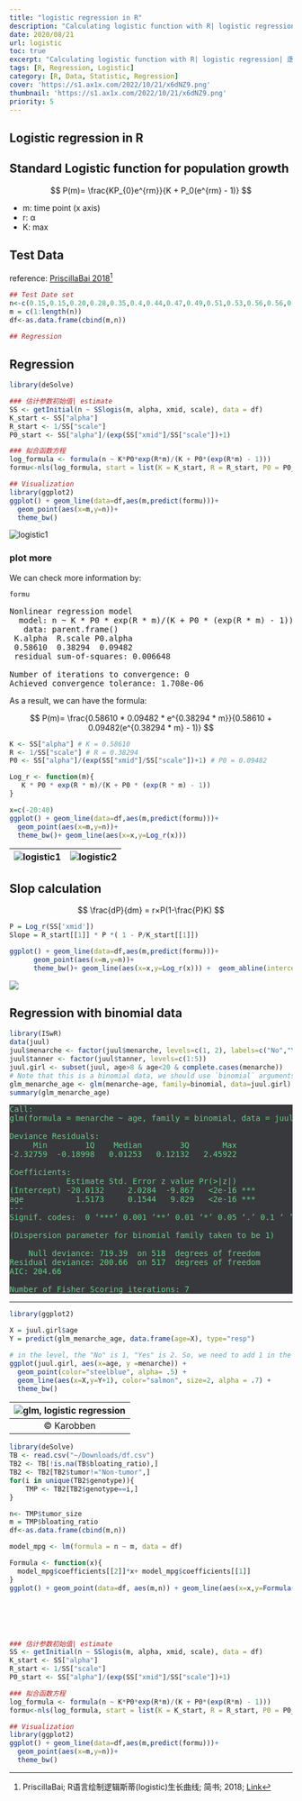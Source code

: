 ```yaml
---
title: "logistic regression in R"
description: "Calculating logistic function with R| logistic regression| 逻辑斯蒂曲线"
date: 2020/08/21
url: logistic
toc: true
excerpt: "Calculating logistic function with R| logistic regression| 逻辑斯蒂曲线"
tags: [R, Regression, Logistic]
category: [R, Data, Statistic, Regression]
cover: 'https://s1.ax1x.com/2022/10/21/x6dNZ9.png'
thumbnail: 'https://s1.ax1x.com/2022/10/21/x6dNZ9.png'
priority: 5
---
```


## Logistic regression in R

## Standard Logistic function for population growth

$$
P(m)= \frac{KP_{0}e^{rm}}{K + P_0(e^{rm} - 1)}
$$

- m: time point (x axis)
- r: α
- K: max

## Test Data

reference: [PriscillaBai 2018](https://www.jianshu.com/p/ed4167c8a5e9)[^1]

[^1]: PriscillaBai; R语言绘制逻辑斯蒂(logistic)生长曲线; 简书; 2018; [Link](https://www.jianshu.com/p/ed4167c8a5e9)
```r
## Test Date set
n<-c(0.15,0.15,0.20,0.28,0.35,0.4,0.44,0.47,0.49,0.51,0.53,0.56,0.56,0.57,0.6,0.58,0.6,0.61,0.6, 0.58,0.54, 0.58)
m = c(1:length(n))
df<-as.data.frame(cbind(m,n))

## Regression
```

## Regression

```r
library(deSolve)

### 估计参数初始值| estimate
SS <- getInitial(n ~ SSlogis(m, alpha, xmid, scale), data = df)
K_start <- SS["alpha"]
R_start <- 1/SS["scale"]
P0_start <- SS["alpha"]/(exp(SS["xmid"]/SS["scale"])+1)

### 拟合函数方程
log_formula <- formula(n ~ K*P0*exp(R*m)/(K + P0*(exp(R*m) - 1)))
formu<-nls(log_formula, start = list(K = K_start, R = R_start, P0 = P0_start))

## Visualization
library(ggplot2)
ggplot() + geom_line(data=df,aes(m,predict(formu)))+
  geom_point(aes(x=m,y=n))+
  theme_bw()
```

![logistic1](https://s1.ax1x.com/2020/08/21/dYctdf.png)


### plot more

We can check more information by:
```r
formu
```
<pre>
Nonlinear regression model
  model: n ~ K * P0 * exp(R * m)/(K + P0 * (exp(R * m) - 1))
   data: parent.frame()
 K.alpha  R.scale P0.alpha
 0.58610  0.38294  0.09482
 residual sum-of-squares: 0.006648

Number of iterations to convergence: 0
Achieved convergence tolerance: 1.708e-06
</pre>

As a result, we can have the formula:

$$
P(m)= \frac{0.58610 * 0.09482 * e^{0.38294 * m}}{0.58610 + 0.09482(e^{0.38294 * m} - 1)}
$$


```r
K <- SS["alpha"] # K = 0.58610
R <- 1/SS["scale"] # R = 0.38294
P0 <- SS["alpha"]/(exp(SS["xmid"]/SS["scale"])+1) # P0 = 0.09482

Log_r <- function(m){
   K * P0 * exp(R * m)/(K + P0 * (exp(R * m) - 1))
}

x=c(-20:40)
ggplot() + geom_line(data=df,aes(m,predict(formu)))+
  geom_point(aes(x=m,y=n))+
  theme_bw()+ geom_line(aes(x=x,y=Log_r(x)))
```

|![logistic1](https://s1.ax1x.com/2020/08/21/dYctdf.png)|![logistic2](https://s1.ax1x.com/2020/08/21/dYcYeP.png)|
|:-:|:-:|

## Slop calculation

$$
\frac{dP}{dm} = r×P(1-\frac{P}K)
$$


```r
P = Log_r(SS['xmid'])
Slope = R_start[[1]] * P *( 1 - P/K_start[[1]])

ggplot() + geom_line(data=df,aes(m,predict(formu)))+
      geom_point(aes(x=m,y=n))+
      theme_bw()+ geom_line(aes(x=x,y=Log_r(x))) +  geom_abline(intercept = Log_r(SS["xmid"]) - SS["xmid"]*Slope, slope = Slope, color='steelblue', size =2, linetype=4)  + geom_point(aes(4.296, 0.293), color="salmon")   
```

![](https://s1.ax1x.com/2022/10/21/x6dNZ9.png)

## Regression with binomial data

```r
library(ISwR)
data(juul)
juul$menarche <- factor(juul$menarche, levels=c(1, 2), labels=c("No","Yes"))
juul$tanner <- factor(juul$tanner, levels=c(1:5))
juul.girl <- subset(juul, age>8 & age<20 & complete.cases(menarche))
# Note that this is a binomial data, we should use `binomial` arguments here
glm_menarche_age <- glm(menarche~age, family=binomial, data=juul.girl)
summary(glm_menarche_age)
```

<pre style="background-color:#38393d; color:#5fd381">
Call:
glm(formula = menarche ~ age, family = binomial, data = juul.girl)

Deviance Residuals:
     Min        1Q    Median        3Q       Max  
-2.32759  -0.18998   0.01253   0.12132   2.45922  

Coefficients:
            Estimate Std. Error z value Pr(>|z|)    
(Intercept) -20.0132     2.0284  -9.867   <2e-16 ***
age           1.5173     0.1544   9.829   <2e-16 ***
---
Signif. codes:  0 ‘***’ 0.001 ‘**’ 0.01 ‘*’ 0.05 ‘.’ 0.1 ‘ ’ 1

(Dispersion parameter for binomial family taken to be 1)

    Null deviance: 719.39  on 518  degrees of freedom
Residual deviance: 200.66  on 517  degrees of freedom
AIC: 204.66

Number of Fisher Scoring iterations: 7
</pre>

****

```r
library(ggplot2)

X = juul.girl$age
Y = predict(glm_menarche_age, data.frame(age=X), type="resp")

# in the level, the "No" is 1, "Yes" is 2. So, we need to add 1 in the Y
ggplot(juul.girl, aes(x=age, y =menarche)) +
  geom_point(color="steelblue", alpha= .5) +
  geom_line(aes(x=X,y=Y+1), color="salmon", size=2, alpha = .7) +
  theme_bw()
```

|![glm, logistic regression](https://s1.ax1x.com/2022/03/15/bj0j5q.png)|
|:-:|
|© Karobben|




```r
library(deSolve)
TB <- read.csv("~/Downloads/df.csv")
TB2 <- TB[!is.na(TB$bloating_ratio),]
TB2 <- TB2[TB2$tumor!="Non-tumor",]
for(i in unique(TB2$genotype)){
    TMP <- TB2[TB2$genotype==i,]
}

n<- TMP$tumor_size
m = TMP$bloating_ratio
df<-as.data.frame(cbind(m,n))

model_mpg <- lm(formula = n ~ m, data = df)

Formula <- function(x){
  model_mpg$coefficients[[2]]*x+ model_mpg$coefficients[[1]]
}
ggplot() + geom_point(data=df, aes(m,n)) + geom_line(aes(x=x,y=Formula(x))) + theme_bw()






### 估计参数初始值| estimate
SS <- getInitial(n ~ SSlogis(m, alpha, xmid, scale), data = df)
K_start <- SS["alpha"]
R_start <- 1/SS["scale"]
P0_start <- SS["alpha"]/(exp(SS["xmid"]/SS["scale"])+1)

### 拟合函数方程
log_formula <- formula(n ~ K*P0*exp(R*m)/(K + P0*(exp(R*m) - 1)))
formu<-nls(log_formula, start = list(K = K_start, R = R_start, P0 = P0_start))

## Visualization
library(ggplot2)
ggplot() + geom_line(data=df,aes(m,predict(formu)))+
  geom_point(aes(x=m,y=n))+
  theme_bw()

```
